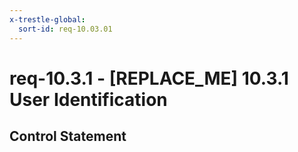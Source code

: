 ```yaml
---
x-trestle-global:
  sort-id: req-10.03.01
---
```


# req-10.3.1 - \[REPLACE_ME\] 10.3.1 User Identification

## Control Statement
